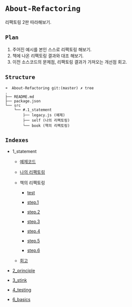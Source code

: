# `About-Refactoring`

리팩토링 2판 따라해보기.

## `Plan`

1. 주어진 예시를 본인 스스로 리팩토링 해보기.
2. 책에 나온 리팩토링 결과와 대조 해보기.
3. 이전 소스코드의 문제점, 리팩토링 결과가 가져오는 개선점 회고.

## `Structure`

```
➜  About-Refactoring git:(master) ✗ tree
.
├── README.md
├── package.json
└── src
    └── #.1_statement
        ├── legacy.js (예제)
        ├── self (나의 리팩토링)
        └── book (책의 리팩토링)
```

## `Indexes`

- 1_statement

  - [예제코드](https://github.com/HamSungJun/About-Refactoring/blob/master/src/1_statement/legacy.js)

  - [나의 리팩토링](https://github.com/HamSungJun/About-Refactoring/blob/master/src/1_statement/self/index.js)

  - 책의 리팩토링

    - [test](https://github.com/HamSungJun/About-Refactoring/blob/master/src/1_statement/book/step.test.js)

    - [step.1](https://github.com/HamSungJun/About-Refactoring/blob/master/src/1_statement/book/step1.js)

    - [step.2](https://github.com/HamSungJun/About-Refactoring/blob/master/src/1_statement/book/step2.js)

    - [step.3](https://github.com/HamSungJun/About-Refactoring/blob/master/src/1_statement/book/step3.js)

    - [step.4](https://github.com/HamSungJun/About-Refactoring/blob/master/src/1_statement/book/step4.js)

    - [step.5](https://github.com/HamSungJun/About-Refactoring/blob/master/src/1_statement/book/step5.js)

    - [step.6](https://github.com/HamSungJun/About-Refactoring/blob/master/src/1_statement/book/step6.js)

  - [회고](https://github.com/HamSungJun/About-Refactoring/blob/master/src/1_statement/retrospect.md)

- [2_principle](https://github.com/HamSungJun/About-Refactoring/blob/master/src/2_principle/readme.md)

- [3_stink](https://github.com/HamSungJun/About-Refactoring/blob/master/src/3_stink/retrospect.md)

- [4_testing](https://github.com/HamSungJun/About-Refactoring/blob/master/src/4_testing/retrospect.md)

- [6_basics](https://github.com/HamSungJun/About-Refactoring/blob/master/src/6_basics/retrospect.md)
